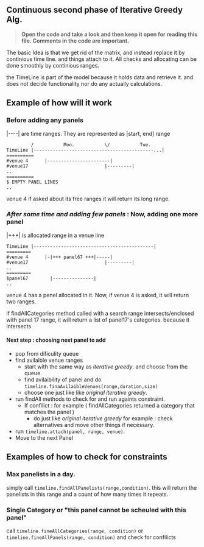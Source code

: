 ## Continuous second phase of Iterative Greedy Alg.

> **Open the code and take a look and then keep it open for reading this file. Comments in the code are important.**

The basic Idea is that we get rid of the matrix, and instead replace it by continious time line. and things attach to it. All checks and allocating can be done smoothly by continious ranges.

the TimeLine is part of the model because it holds data and retrieve it. and does not decide functionality nor do any actually calculations.

## Example of how will it work

### Before adding any panels

|----| are time ranges. They are represented as [start, end] range
```
		 /           Mon.           \/           Tue.
TimeLine |--------------------------------------------...|
==========
#venue 4      |-----------------------|
#venue17                            |---------|
..
==========
$ EMPTY PANEL LINES
..
```
venue 4 if asked about its free ranges it will return its long range.

### *After some time and adding few panels* : Now, adding one more panel

|+++| is allocated range in a venue line
```
TimeLine |--------------------------------------------|
=========
#venue 4      |-|+++ panel67 +++|-----|
#venue17                            |---------|
..
=========
$panel67        |---------------|
..
```

venue 4 has a penel allocated in it. Now, if venue 4 is asked, it will return two ranges.

if findAllCategories method called with a search range intersects/enclosed with panel 17 range, it will return a list of panel17's categories. because it intersects

#### Next step : choosing next panel to add

* pop from dificulity queue
* find avilaible venue ranges
	* start with the same way as *iterative greedy*. and choose from the queue.
	* find avilaibility of panel and do `timeline.finaAvilaibleVenues(range,duration,size)`
	* choose one just like like *original iterative greedy*.
* run findAll methods to check for and run againts constraint.
	* If confilict : for example ( findAllCategories returned a category that matches the panel )
		* do just like  *original iterative greedy* for example : check alternatives and move other things if necessary.
* run `timeline.attach(panel, range, venue)`.
* Move to the next Panel

## Examples of how to check for constraints

### Max panelists in a day.

simply call `timeline.findAllPanelists(range,condition)`. this will return the panelists in this range and a count of how many times it repeats.

### Single Category or "this panel cannot be scheuled with this panel"

call `timeline.fineAllCategories(range, condition)` or `timeline.fineAllPanels(range, condition)` and check for confilicts
